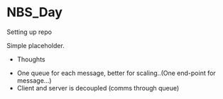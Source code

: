 NBS_Day
=======

Setting up repo

Simple placeholder.

* Thoughts
 - One queue for each message, better for scaling..(One end-point for message...)
 - Client and server is decoupled (comms through queue)
